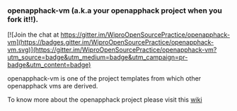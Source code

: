 
### openapphack-vm (a.k.a your openapphack project when you fork it!!).

[![Join the chat at https://gitter.im/WiproOpenSourcePractice/openapphack-vm](https://badges.gitter.im/WiproOpenSourcePractice/openapphack-vm.svg)](https://gitter.im/WiproOpenSourcePractice/openapphack-vm?utm_source=badge&utm_medium=badge&utm_campaign=pr-badge&utm_content=badge)

openapphack-vm is one of the project templates from which other openapphack vms are derived.

To know more about the openapphack project please visit this [wiki](https://github.com/WiproOpenSourcePractice/openapphack/wiki)


